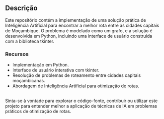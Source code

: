 ## Descrição

Este repositório contém a implementação de uma solução prática de Inteligência Artificial para encontrar a melhor rota entre as cidades capitais de Moçambique. 
O problema é modelado como um grafo, e a solução é desenvolvida em Python, incluindo uma interface de usuário construída com a biblioteca tkinter.

### Recursos

 - Implementação em Python. <br>
 - Interface de usuário interativa com tkinter. <br>
 - Resolução de problemas de roteamento entre cidades capitais moçambicanas. <br>
 - Abordagem de Inteligência Artificial para otimização de rotas. <br> <br>

 
Sinta-se à vontade para explorar o código-fonte, contribuir ou utilizar este projeto para entender melhor a aplicação de técnicas de IA em problemas práticos de otimização de rotas.
